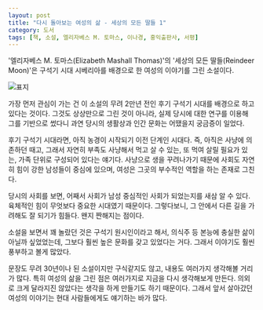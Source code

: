 ```yaml
---
layout: post
title: "다시 돌아보는 여성의 삶 - 세상의 모든 딸들 1"
category: 도서
tags: [책, 소설, 엘리자베스 M. 토마스, 이나경, 홍익출판사, 서평]
---
```


'엘리자베스 M. 토마스(Elizabeth Mashall Thomas)'의
'세상의 모든 딸들(Reindeer Moon)'은
구석기 시대 시베리아를 배경으로 한 여성의 이야기를 그린 소설이다.

![표지](https://lh3.googleusercontent.com/OxxOqRoYGA7dvEXtQAKFgOE3mM9epPhDYEkP-xDSUGXFZcWxvbhRYYVGQ8C-Wkl1EWKeySYz24c1eQ=s480)

가장 먼저 관심이 가는 건 이 소설의 무려 2만년 전인 후기 구석기 시대를 배경으로 하고 있다는 것이다.
그것도 상상만으로 그린 것이 아니라, 실제 당시에 대한 연구를 이용해 그를 기반으로 썼다니
과연 당시의 생활상과 인간 문화는 어땠을지 궁금증이 일었다.

후기 구석기 시대라면, 아직 농경이 시작되기 이전 단계인 시대다.
즉, 아직은 사냥에 의존하던 때고,
그래서 자연히 부족도 사냥해서 먹고 살 수 있는, 또 먹여 살릴 필요가 있는, 가족 단위로 구성되어 있다는 얘기다.
사냥으로 생을 꾸려나가기 때문에 사회도 자연히 힘이 강한 남성들이 중심에 있으며,
여성은 그곳의 부수적인 역할을 하는 존재로 그친다.

당시의 사회를 보면, 어째서 사회가 남성 중심적인 사회가 되었는지를 새삼 알 수 있다.
육체적인 힘이 무엇보다 중요한 시대였기 때문이다.
그렇다보니, 그 안에서 다른 길을 가려해도 잘 되기가 힘들다.
왠지 짠해지는 점이다.

소설을 보면서 꽤 놀랐던 것은 구석기 원시인이라고 해서,
의식주 등 본능에 충실한 삶이 아닐까 싶었었는데,
그보다 훨씬 높은 문화를 갖고 있었다는 거다.
그래서 이야기도 훨씬 풍부하고 볼게 많았다.

문장도 무려 30년이나 된 소설이지만 구식같지도 않고,
내용도 여러가지 생각해볼 거리가 많다.
특히 여성의 삶을 그린 점은 여러가지로 지금을 다시 생각해보게 만든다.
의외로 크게 달라지진 않았다는 생각을 하게 만들기도 하기 때문이다.
그래서 앞서 살아갔던 여성의 이야기는 현대 사람들에게도 얘기하는 바가 많다.
